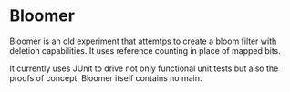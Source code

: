 Bloomer
=======

Bloomer is an old experiment that attemtps to create a bloom filter with
deletion capabilities. It uses reference counting in place of mapped bits.

It currently uses JUnit to drive not only functional unit tests but also 
the proofs of concept. Bloomer itself contains no main.
